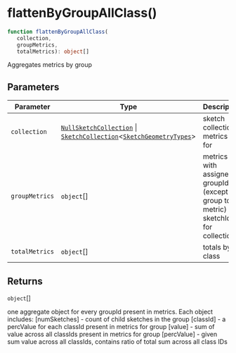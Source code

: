 # flattenByGroupAllClass()

```ts
function flattenByGroupAllClass(
   collection, 
   groupMetrics, 
   totalMetrics): object[]
```

Aggregates metrics by group

## Parameters

| Parameter | Type | Description |
| ------ | ------ | ------ |
| `collection` | [`NullSketchCollection`](../interfaces/NullSketchCollection.md) \| [`SketchCollection`](../interfaces/SketchCollection.md)\<[`SketchGeometryTypes`](../type-aliases/SketchGeometryTypes.md)\> | sketch collection metrics are for |
| `groupMetrics` | `object`[] | metrics with assigned groupId (except group total metric) and sketchIds for collection |
| `totalMetrics` | `object`[] | totals by class |

## Returns

`object`[]

one aggregate object for every groupId present in metrics.  Each object includes:
[numSketches] - count of child sketches in the group
[classId] - a percValue for each classId present in metrics for group
[value] - sum of value across all classIds present in metrics for group
[percValue] - given sum value across all classIds, contains ratio of total sum across all class IDs
